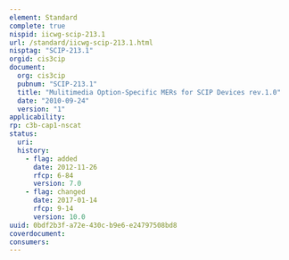 ```yaml
---
element: Standard
complete: true
nispid: iicwg-scip-213.1
url: /standard/iicwg-scip-213.1.html
nisptag: "SCIP-213.1"
orgid: cis3cip
document:
  org: cis3cip
  pubnum: "SCIP-213.1"
  title: "Mulitimedia Option-Specific MERs for SCIP Devices rev.1.0"
  date: "2010-09-24"
  version: "1"
applicability:
rp: c3b-cap1-nscat
status:
  uri: 
  history: 
    - flag: added
      date: 2012-11-26
      rfcp: 6-84
      version: 7.0
    - flag: changed
      date: 2017-01-14
      rfcp: 9-14
      version: 10.0
uuid: 0bdf2b3f-a72e-430c-b9e6-e24797508bd8
coverdocument:
consumers:
---
```

